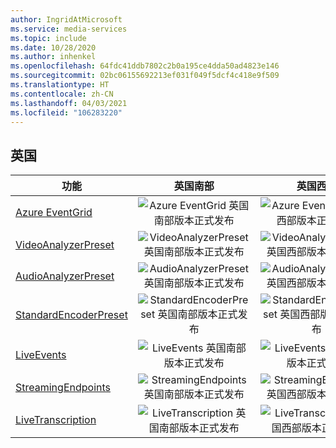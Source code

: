 ```yaml
---
author: IngridAtMicrosoft
ms.service: media-services
ms.topic: include
ms.date: 10/28/2020
ms.author: inhenkel
ms.openlocfilehash: 64fdc41ddb7802c2b0a195ce4dda50ad4823e146
ms.sourcegitcommit: 02bc06155692213ef031f049f5dcf4c418e9f509
ms.translationtype: HT
ms.contentlocale: zh-CN
ms.lasthandoff: 04/03/2021
ms.locfileid: "106283220"
---
```

<!--Feature availability in region-->
## <a name="united-kingdom"></a>英国

| 功能 | 英国南部 | 英国西部 |
| --- | :---: | :---: |
| [Azure EventGrid](../monitoring/reacting-to-media-services-events.md) |![Azure EventGrid 英国南部版本正式发布](../media/azure-clouds-regions/ga.svg)  |![Azure EventGrid 英国西部版本正式发布](../media/azure-clouds-regions/ga.svg) |
| [VideoAnalyzerPreset](../analyze-video-audio-files-concept.md) |![VideoAnalyzerPreset 英国南部版本正式发布](../media/azure-clouds-regions/ga.svg)  | ![VideoAnalyzerPreset 英国西部版本正式发布](../media/azure-clouds-regions/ga.svg) |
| [AudioAnalyzerPreset](../analyze-video-audio-files-concept.md) |![AudioAnalyzerPreset 英国南部版本正式发布](../media/azure-clouds-regions/ga.svg)  | ![AudioAnalyzerPreset 英国西部版本正式发布](../media/azure-clouds-regions/ga.svg) |
| [StandardEncoderPreset](../encode-concept.md) |![StandardEncoderPreset 英国南部版本正式发布](../media/azure-clouds-regions/ga.svg)  | ![StandardEncoderPreset 英国西部版本正式发布](../media/azure-clouds-regions/ga.svg) |
| [LiveEvents](../stream-live-streaming-concept.md) |![LiveEvents 英国南部版本正式发布](../media/azure-clouds-regions/ga.svg)  | ![LiveEvents 英国西部版本正式发布](../media/azure-clouds-regions/ga.svg) |
| [StreamingEndpoints](../stream-streaming-endpoint-concept.md) |![StreamingEndpoints 英国南部版本正式发布](../media/azure-clouds-regions/ga.svg) | ![StreamingEndpoints 英国西部版本正式发布](../media/azure-clouds-regions/ga.svg) |
| [LiveTranscription](../live-event-live-transcription-how-to.md) |![LiveTranscription 英国南部版本正式发布](../media/azure-clouds-regions/ga.svg) |![LiveTranscription 英国西部版本正式发布](../media/azure-clouds-regions/ga.svg) |
